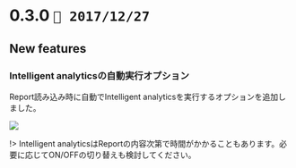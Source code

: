 0.3.0   `📅 2017/12/27` 
===============================


## New features

### Intelligent analyticsの自動実行オプション

Report読み込み時に自動でIntelligent analyticsを実行するオプションを追加しました。

![](https://dl.dropboxusercontent.com/s/df5a5i7wrg3w7i1/0.3.0-1.png)

!> Intelligent analyticsはReportの内容次第で時間がかかることもあります。必要に応じてON/OFFの切り替えも検討してください。

